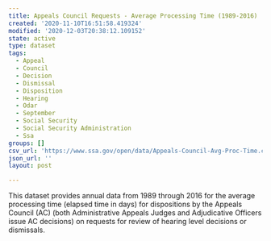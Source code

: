 ```yaml
---
title: Appeals Council Requests - Average Processing Time (1989-2016)
created: '2020-11-10T16:51:58.419324'
modified: '2020-12-03T20:38:12.109152'
state: active
type: dataset
tags:
  - Appeal
  - Council
  - Decision
  - Dismissal
  - Disposition
  - Hearing
  - Odar
  - September
  - Social Security
  - Social Security Administration
  - Ssa
groups: []
csv_url: 'https://www.ssa.gov/open/data/Appeals-Council-Avg-Proc-Time.csv'
json_url: ''
layout: post

---
```

This dataset provides annual data from 1989 through 2016 for the average processing time (elapsed time in days) for dispositions by the Appeals Council (AC) (both Administrative Appeals Judges and Adjudicative Officers issue AC decisions) on requests for review of hearing level decisions or dismissals.

